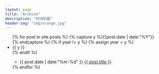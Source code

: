 ```yaml
---
layout: page
title: "Archive"
description: "时间机器"
header-img: "img/orange.jpg"
---
```



<ul class="listing">
{% for post in site.posts %}
	{% capture y %}{{post.date | date:"%Y"}}{% endcapture %}
	{% if year != y %}
    	{% assign year = y %}
    	<li class="listing-seperator">{{ y }}</li>
    {% endif %}
    <ul>
    	<li class="listing-item">
   	 		<time datetime="{{ post.date | date:"%m-%d" }}">{{ post.date | date:"%m-%d" }}</time>
    		<a href="{{ post.url }}" title="{{ post.title }}">{{ post.title }}</a>
  		</li>
  	</ul>
{% endfor %}
</ul>